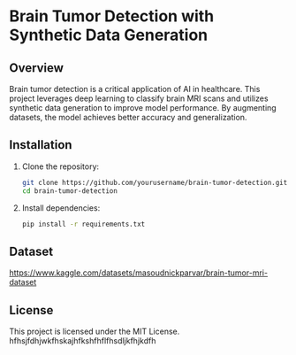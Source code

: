 # Brain Tumor Detection with Synthetic Data Generation

## Overview
Brain tumor detection is a critical application of AI in healthcare. This project leverages deep learning to classify brain MRI scans and utilizes synthetic data generation to improve model performance. By augmenting datasets, the model achieves better accuracy and generalization.

## Installation
1. Clone the repository:
   ```bash
   git clone https://github.com/yourusername/brain-tumor-detection.git
   cd brain-tumor-detection
   ```
2. Install dependencies:
   ```bash
   pip install -r requirements.txt
   ```

## Dataset
https://www.kaggle.com/datasets/masoudnickparvar/brain-tumor-mri-dataset

## License
This project is licensed under the MIT License.
hfhsjfdhjwkfhskajhfkshfhflfhsdljkfhjkdfh

